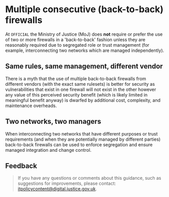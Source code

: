 # Multiple consecutive \(back-to-back\) firewalls

At `OFFICIAL` the Ministry of Justice \(MoJ\) does **not** require or prefer the use of two or more firewalls in a 'back-to-back' fashion unless they are reasonably required due to segregated role or trust management \(for example, interconnecting two networks which are managed independently\).

## Same rules, same management, different vendor

There is a myth that the use of multiple back-to-back firewalls from different vendors \(with the exact same rulesets\) is better for security as vulnerabilities that exist in one firewall will not exist in the other however any value of this perceived security benefit \(which is likely limited in meaningful benefit anyway\) is dwarfed by additional cost, complexity, and maintenance overheads.

## Two networks, two managers

When interconnecting two networks that have different purposes or trust requirements \(and when they are potentially managed by different parties\) back-to-back firewalls can be used to enforce segregation and ensure managed integration and change control.

## Feedback

> If you have any questions or comments about this guidance, such as suggestions for improvements, please contact: [itpolicycontent@digital.justice.gov.uk](mailto:itpolicycontent@digital.justice.gov.uk).

